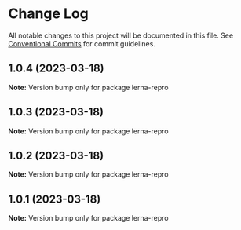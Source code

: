 # Change Log

All notable changes to this project will be documented in this file.
See [Conventional Commits](https://conventionalcommits.org) for commit guidelines.

## 1.0.4 (2023-03-18)

**Note:** Version bump only for package lerna-repro





## 1.0.3 (2023-03-18)

**Note:** Version bump only for package lerna-repro





## 1.0.2 (2023-03-18)

**Note:** Version bump only for package lerna-repro





## 1.0.1 (2023-03-18)

**Note:** Version bump only for package lerna-repro
